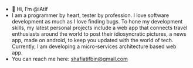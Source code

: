 - 👋 Hi, I’m @iAtif
- I am a programmer by heart, tester by profession. I love software development as much as I love finding bugs. To hone my development skills, my latest personal projects include a web app that connects travel enthusiasts around the world to post their idiosyncratic pictures, a news app, made on android, to keep you updated with the world of tech. Currently, I am developing a micro-services architecture based web app.
- You can reach me here: shafiatifbin@gmail.com
<!---
iAtif/iAtif is a ✨ special ✨ repository because its `README.md` (this file) appears on your GitHub profile.
You can click the Preview link to take a look at your changes.
--->
